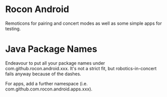 Rocon Android
=============

Remoticons for pairing and concert modes as well as some simple apps for testing.

Java Package Names
==================

Endeavour to put all your package names under com.github.rocon.android.xxx. It's not a strict fit, but robotics-in-concert fails anyway because of the dashes. 

For apps, add a further namespace (i.e. com.github.com.rocon.android.apps.xxx).
